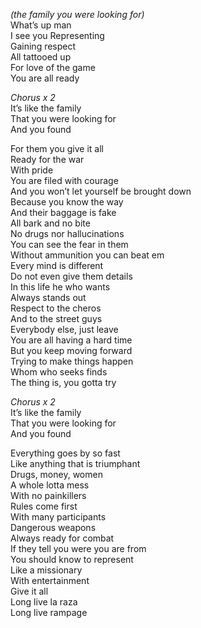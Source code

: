 _(the family you were looking for)_  
What’s up man  
I see you Representing  
Gaining respect  
All tattooed up  
For love of the game  
You are all ready

_Chorus x 2_  
It’s like the family  
That you were looking for  
And you found

For them you give it all  
Ready for the war  
With pride  
You are filed with courage  
And you won’t let yourself be brought down  
Because you know the way  
And their baggage is fake  
All bark and no bite  
No drugs nor hallucinations  
You can see the fear in them  
Without ammunition you can beat em  
Every mind is different  
Do not even give them details  
In this life he who wants  
Always stands out  
Respect to the cheros  
And to the street guys  
Everybody else, just leave  
You are all having a hard time  
But you keep moving forward  
Trying to make things happen  
Whom who seeks finds  
The thing is, you gotta try

_Chorus x 2_  
It’s like the family  
That you were looking for  
And you found

Everything goes by so fast  
Like anything that is triumphant  
Drugs, money, women  
A whole lotta mess  
With no painkillers  
Rules come first  
With many participants  
Dangerous weapons  
Always ready for combat  
If they tell you were you are from  
You should know to represent  
Like a missionary  
With entertainment  
Give it all  
Long live la raza  
Long live rampage
